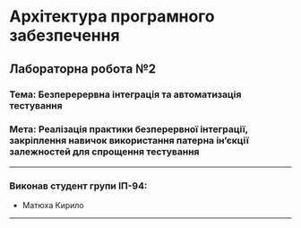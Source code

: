 # Архітектура програмного забезпечення

## Лабораторна робота №2 

### **Тема**: Безперерервна інтеграція та автоматизація тестування

### **Мета**: Реалізація практики безперервної інтеграції, закріплення навичок використання патерна ін’єкції залежностей для спрощення тестування

---

### Виконав студент групи ІП-94:
- Матюха Кирило

---

